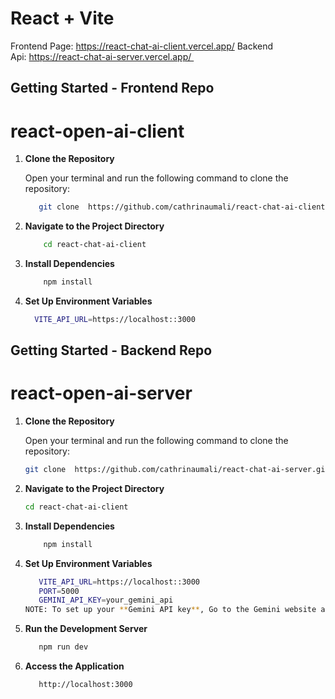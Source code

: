 # React + Vite

Frontend Page: https://react-chat-ai-client.vercel.app/
Backend Api: https://react-chat-ai-server.vercel.app/ 

## Getting Started - Frontend Repo
# react-open-ai-client

1. **Clone the Repository**

   Open your terminal and run the following command to clone the repository:

   ```bash
      git clone  https://github.com/cathrinaumali/react-chat-ai-client.git
   
2. **Navigate to the Project Directory**
   ```bash
       cd react-chat-ai-client
   
3. **Install Dependencies**
   ```bash
       npm install
5. **Set Up Environment Variables**
     ```bash
       VITE_API_URL=https://localhost::3000


## Getting Started - Backend Repo
# react-open-ai-server
 

1. **Clone the Repository**

   Open your terminal and run the following command to clone the repository:

   ```bash
   git clone  https://github.com/cathrinaumali/react-chat-ai-server.git
   
2. **Navigate to the Project Directory**
     ```bash
    cd react-chat-ai-client

3. **Install Dependencies**

     ```bash
         npm install   
  
5. **Set Up Environment Variables**
   ```bash
      VITE_API_URL=https://localhost::3000
      PORT=5000
      GEMINI_API_KEY=your_gemini_api
   NOTE: To set up your **Gemini API key**, Go to the Gemini website and create an account. 

6. **Run the Development Server**
   ```bash
      npm run dev

7. **Access the Application**
   ```bash
      http://localhost:3000
         

